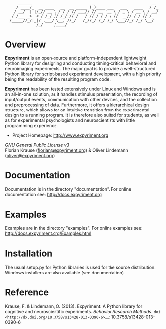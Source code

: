 ```
      ______                           _                          __ 
     / ____/_  __ ____   __  __ _____ (_)____ ___   ___   ____   / /_
    / __/  | |/_// __ \ / / / // ___// // __ `__ \ / _ \ / __ \ / __/
   / /___ _>  < / /_/ // /_/ // /   / // / / / / //  __// / / // /_  
  /_____//_/|_|/ .___/ \__, //_/   /_//_/ /_/ /_/ \___//_/ /_/ \__/  
              /_/     /____/                                         
```

Overview
========
**Expyriment** is an open-source and platform-independent lightweight Python
library for designing and conducting timing-critical behavioral and
neuroimaging experiments. The major goal is to provide a well-structured
Python library for script-based experiment development, with a high priority
being the readability of the resulting program code.

**Expyriment** has been tested extensively under Linux and Windows and is an
all-in-one solution, as it handles stimulus presentation, the recording of
input/output events, communication with other devices, and the collection and
preprocessing of data. Furthermore, it offers a hierarchical design structure,
which allows for an intuitive transition from the experimental design to a
running program. It is therefore also suited for students, as well as for
experimental psychologists and neuroscientists with little programming
experience.

- Project Homepage: http://www.expyriment.org

*GNU General Public License v3*  
Florian Krause (florian@expyriment.org) & Oliver Lindemann (oliver@expyriment.org)


Documentation
=============
Documentation is in the directory "documentation".
For online documentation see: 
http://docs.expyriment.org


Examples
========
Examples are in the directory "examples".
For online examples see: 
http://docs.expyriment.org/Examples.html

Installation
============
The usual setup.py for Python libraries is used for the source distribution.
Windows installers are also available (see documentation).


Reference
=========
Krause, F. & Lindemann, O. (2013). Expyriment: A Python library for cognitive and neuroscientific experiments. *Behavior Research Methods*. `doi <http://dx.doi.org/10.3758/s13428-013-0390-6>`__: 10.3758/s13428-013-0390-6
